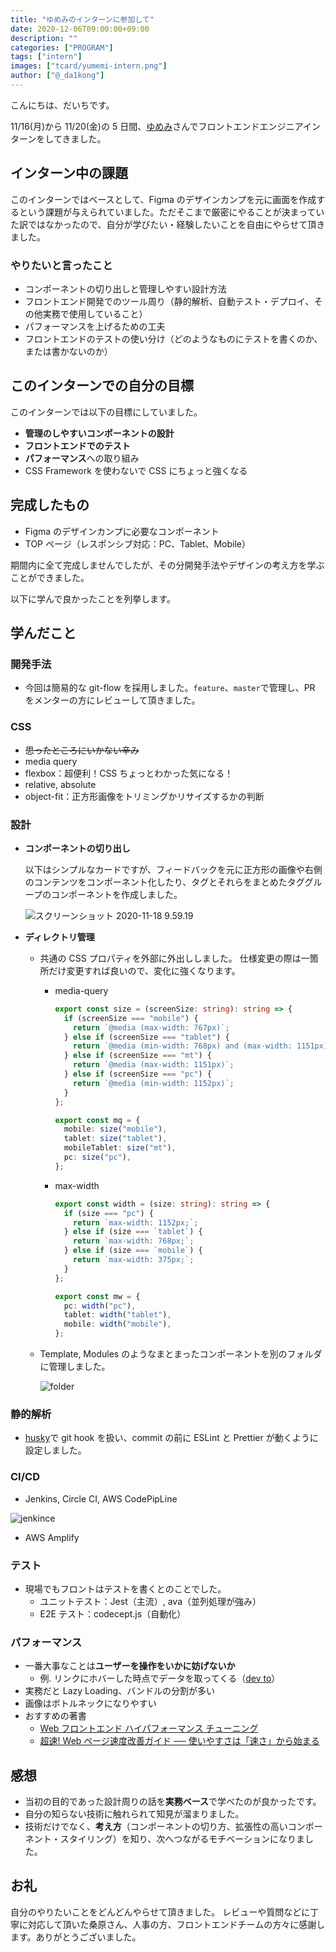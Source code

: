 ```yaml
---
title: "ゆめみのインターンに参加して"
date: 2020-12-06T09:00:00+09:00
description: ""
categories: ["PROGRAM"]
tags: ["intern"]
images: ["tcard/yumemi-intern.png"]
author: ["@_da1kong"]
---
```


こんにちは、だいちです。

11/16(月)から 11/20(金)の 5 日間、[ゆめみ](https://www.yumemi.co.jp/)さんでフロントエンドエンジニアインターンをしてきました。

## インターン中の課題

このインターンではベースとして、Figma のデザインカンプを元に画面を作成するという課題が与えられていました。ただそこまで厳密にやることが決まっていた訳ではなかったので、自分が学びたい・経験したいことを自由にやらせて頂きました。

### やりたいと言ったこと

- コンポーネントの切り出しと管理しやすい設計方法
- フロントエンド開発でのツール周り（静的解析、自動テスト・デプロイ、その他実務で使用していること）
- パフォーマンスを上げるための工夫
- フロントエンドのテストの使い分け（どのようなものにテストを書くのか、または書かないのか）

## このインターンでの自分の目標

このインターンでは以下の目標にしていました。

- **管理のしやすいコンポーネントの設計**
- **フロントエンドでのテスト**
- **パフォーマンス**への取り組み
- CSS Framework を使わないで CSS にちょっと強くなる

## 完成したもの

- Figma のデザインカンプに必要なコンポーネント
- TOP ページ（レスポンシブ対応：PC、Tablet、Mobile）

期間内に全て完成しませんでしたが、その分開発手法やデザインの考え方を学ぶことができました。

以下に学んで良かったことを列挙します。

## 学んだこと

### 開発手法

- 今回は簡易的な git-flow を採用しました。`feature`、`master`で管理し、PR をメンターの方にレビューして頂きました。

### CSS

- ~~思ったところにいかない辛み~~
- media query
- flexbox：超便利！CSS ちょっとわかった気になる！
- relative, absolute
- object-fit：正方形画像をトリミングかリサイズするかの判断

### 設計

- **コンポーネントの切り出し**

  以下はシンプルなカードですが、フィードバックを元に正方形の画像や右側のコンテンツをコンポーネント化したり、タグとそれらをまとめたタググループのコンポーネントを作成しました。

  ![スクリーンショット 2020-11-18 9.59.19](https://user-images.githubusercontent.com/45157831/99479863-57d1c600-299a-11eb-97b0-15987dbf7fd1.png)

- **ディレクトリ管理**

  - 共通の CSS プロパティを外部に外出ししました。
    仕様変更の際は一箇所だけ変更すれば良いので、変化に強くなります。

    - media-query

      ```typescript
      export const size = (screenSize: string): string => {
        if (screenSize === "mobile") {
          return `@media (max-width: 767px)`;
        } else if (screenSize === "tablet") {
          return `@media (min-width: 768px) and (max-width: 1151px)`;
        } else if (screenSize === "mt") {
          return `@media (max-width: 1151px)`;
        } else if (screenSize === "pc") {
          return `@media (min-width: 1152px)`;
        }
      };

      export const mq = {
        mobile: size("mobile"),
        tablet: size("tablet"),
        mobileTablet: size("mt"),
        pc: size("pc"),
      };
      ```

    - max-width

      ```typescript
      export const width = (size: string): string => {
        if (size === "pc") {
          return `max-width: 1152px;`;
        } else if (size === `tablet`) {
          return `max-width: 768px;`;
        } else if (size === `mobile`) {
          return `max-width: 375px;`;
        }
      };

      export const mw = {
        pc: width("pc"),
        tablet: width("tablet"),
        mobile: width("mobile"),
      };
      ```

  - Template, Modules のようなまとまったコンポーネントを別のフォルダに管理しました。

    ![folder](https://user-images.githubusercontent.com/45157831/99767068-bdae8100-2b45-11eb-8811-80b1e6d4ca83.png)

### 静的解析

- [husky](https://github.com/typicode/husky/tree/v5.0.0)で git hook を扱い、commit の前に ESLint と Prettier が動くように設定しました。

### CI/CD

- Jenkins, Circle CI, AWS CodePipLine

![jenkince](https://tomokazu-kozuma.com/wp-content/uploads/2017/11/download.png)

- AWS Amplify

### テスト

- 現場でもフロントはテストを書くとのことでした。
  - ユニットテスト：Jest（主流）, ava（並列処理が強み）
  - E2E テスト：codecept.js（自動化）

### パフォーマンス

- 一番大事なことは**ユーザーを操作をいかに妨げないか**
  - 例. リンクにホバーした時点でデータを取ってくる（[dev to](https://dev.to/)）
- 実務だと Lazy Loading、バンドルの分割が多い
- 画像はボトルネックになりやすい
- おすすめの著書
  - [Web フロントエンド ハイパフォーマンス チューニング](https://www.amazon.co.jp/Web%E3%83%95%E3%83%AD%E3%83%B3%E3%83%88%E3%82%A8%E3%83%B3%E3%83%89-%E3%83%8F%E3%82%A4%E3%83%91%E3%83%95%E3%82%A9%E3%83%BC%E3%83%9E%E3%83%B3%E3%82%B9-%E3%83%81%E3%83%A5%E3%83%BC%E3%83%8B%E3%83%B3%E3%82%B0-%E4%B9%85%E4%BF%9D%E7%94%B0-%E5%85%89%E5%89%87/dp/4774189677)
  - [超速! Web ページ速度改善ガイド ── 使いやすさは「速さ」から始まる](https://www.amazon.co.jp/Web%E3%83%9A%E3%83%BC%E3%82%B8%E9%80%9F%E5%BA%A6%E6%94%B9%E5%96%84%E3%82%AC%E3%82%A4%E3%83%89-%E4%BD%BF%E3%81%84%E3%82%84%E3%81%99%E3%81%95%E3%81%AF%E3%80%8C%E9%80%9F%E3%81%95%E3%80%8D%E3%81%8B%E3%82%89%E5%A7%8B%E3%81%BE%E3%82%8B-WEB-PRESS-plus/dp/477419400X/ref=pd_lpo_14_t_0/358-2141100-0492308?_encoding=UTF8&pd_rd_i=477419400X&pd_rd_r=29d34a0a-29c7-43ed-85dd-d0c3ee47b6a0&pd_rd_w=X8DXq&pd_rd_wg=Q3jhU&pf_rd_p=4b55d259-ebf0-4306-905a-7762d1b93740&pf_rd_r=QEJ37MNHAPBW4T4ATKSK&psc=1&refRID=QEJ37MNHAPBW4T4ATKSK)

## 感想

- 当初の目的であった設計周りの話を**実務ベース**で学べたのが良かったです。
- 自分の知らない技術に触れられて知見が溜まりました。
- 技術だけでなく、**考え方**（コンポーネントの切り方、拡張性の高いコンポーネント・スタイリング）を知り、次へつながるモチベーションになりました。

## お礼

自分のやりたいことをどんどんやらせて頂きました。
レビューや質問などに丁寧に対応して頂いた桑原さん、人事の方、フロントエンドチームの方々に感謝します。ありがとうございました。
